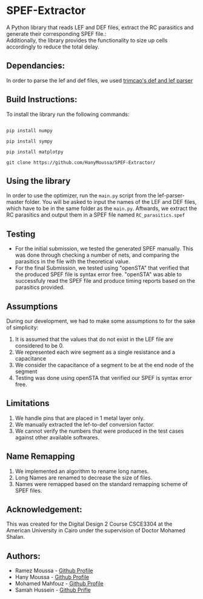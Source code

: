 # SPEF-Extractor
A Python library that reads LEF and DEF files, extract the RC parasitics and generate their corresponding SPEF file.:<br />
Additionally, the library provides the functionality to size up cells accordingly to reduce the total delay.

## Dependancies:  
  In order to parse the lef and def files, we used [trimcao's def and lef parser](https://github.com/trimcao/lef-parser)

## Build Instructions:
   To install the library run the following commands: 
   ```
   
   pip install numpy
   
   pip install sympy
  
   pip install matplotpy   
   
   git clone https://github.com/HanyMoussa/SPEF-Extractor/
   ```

## Using the library
In order to use the optimizer, run the `main.py` script from the lef-parser-master folder. You will be asked to input the names of the LEF and DEF files, which have to be in the same folder as the `main.py`. Aftwards, we extract the RC parasitics and output them in a SPEF file named `RC_parasitics.spef`

## Testing
- For the initial submission, we tested the generated SPEF manually. This was done through checking a number of nets, and comparing the parasitics in the file with the theoretical value.
- For the final Submission, we tested using "openSTA" that verified that the produced SPEF file is syntax error free. "openSTA" was able to successfuly read the SPEF file and produce timing reports based on the parasitics provided.

## Assumptions 
During our development, we had to make some assumptions to for the sake of simplicity:
  1. It is assumed that the values that do not exist in the LEF file are considered to be 0.
  2. We represented each wire segment as a single resistance and a capacitance
  3. We consider the capacitance of a segment to be at the end node of the segment 
  4. Testing was done using openSTA that verified our SPEF is syntax error free.

## Limitations
  1. We handle pins that are placed in 1 metal layer only.
  2. We manually extracted the lef-to-def conversion factor.
  3. We cannot verify the numbers that were produced in the test cases against other available softwares.
  
## Name Remapping
  1. We implemented an algorithm to rename long names.
  2. Long Names are renamed to decrease the size of files.
  3. Names were remapped based on the standard remapping scheme of SPEF files.

## Acknowledgement:
  This was created for the Digital Design 2 Course CSCE3304 at the American University in Cairo under the supervision of Doctor Mohamed Shalan.

## Authors:
  * Ramez Moussa - [Github Profile](https://github.com/ramezmoussa)
  * Hany Moussa - [Github Profile](https://github.com/hanymoussa)
  * Mohamed Mahfouz - [Github Profile](https://github.com/Mahfouz-z)
  * Samah Hussein - [Github Prifle](https://github.com/hysamah)
  
